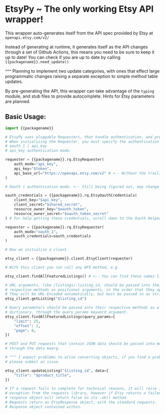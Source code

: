# EtsyPy ~ The only working Etsy API wrapper!

This wrapper auto-generates itself from the API spec provided by Etsy at `openapi.etsy.com/v2/`

Instead of generating at runtime, it generates itself as the API changes through a set of Github Actions, this means you need to be sure to keep it up to date! You can check if you are up to date by calling `{{packagename}}.need_update()`

^^^ Planning to implement two update categories, with ones that effect large programmatic changes raising a separate exception to simple method table updates.

By pre-generating the API, this wrapper can take advantage of the `typing` module, and stub files to provide autocomplete. Hints for Etsy parameters are planned.



## Basic Usage:

```python
import {{packagename}}

# EtsyPy uses pluggable Requesters, that handle authentication, and pre-processing of requests. 
# When initializing the Requester, you must specify the authentication mode:
# oauth_1 | api_key 
# api_key authentication mode:

requester = {{packagename}}.rq.EtsyRequester(
	auth_mode="api_key",
    api_key="$token",
    api_base_url="https://openapi.etsy.com/v2" # <-- Without the trailing slash! (is default)
)

# Oauth 1 authentication mode: <-- Still being figured out, may change aggressively between updates!

oauth_credentials = {{packagename}}.rq.EtsyOauthCredentials(
	client_key="$api_key",
    client_secret="$shared_secret",
    resource_owner_key="$oauth_token",
    resource_owner_secret="$oauth_token_secret"
) # For help getting these credentials, scroll down to the Oauth Helper section.

requester = {{packagename}}.rq.EtsyRequester(
	auth_mode="oauth_1",
    oauth_credentials=oauth_credentials
)

# Now we initialise a client.

etsy_client = {{packagename}}.client.EtsyClient(requester)

# With this client you can call any API method, e.g.

etsy_client.findAllFeaturedListings() # <-- You can find these names listed on the Etsy Documentation.

# URL arguments, like /listings/:listing_id, should be passed into their 
# respective methods as positional arguments, in the order that they appear. 
# They will be URL-Encoded automatically, but must be passed in as strings.
etsy_client.getListing("$listing_id")

# Query parameters should be passed into their respective methods as a 
# dictionary, through the query_params keyword argument.
etsy_client.findAllFeaturedListings(query_params={
    "limit": 25,
    "offset": 2,
    "page": 6,    
})

# POST and PUT requests that contain JSON data should be passed into methods 
# through the data kwarg. 

# ^^^ I expect problems to arise converting objects, if you find a problem 
# please submit an issue.

etsy_client.updateListing("$listing_id", data={
    "title": "$product_title",
})

# If a request fails to complete for technical reasons, it will raise its expected 
# exception from the requests library, however if Etsy returns a failed status code, the 
# response object will return false on its .ok() method.
# Requests return an EtsyResponse object, with the standard requests.
# Response object contained within.


```

